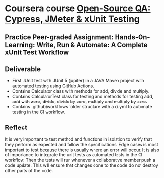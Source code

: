 # Coursera course 	<ins>Open-Source QA: Cypress, JMeter & xUnit Testing</ins>
## Practice Peer-graded Assignment: Hands-On-Learning: Write, Run & Automate: A Complete xUnit Test Workflow  

## Deliverable

* First JUnit test with JUnit 5 (jupiter) in a JAVA Maven project with automated testing using GitHub Actions.
* Contains Calculator class with methods for add, divide and multiply.
* Contains CalculatorTest class for testing and methods for testing add, add with zero, divide, divide by zero, multiply and multiply by zero.
* Contains .github/workflows folder structure with a ci.yml to automate testing in the CI workflow.

## Reflect

It is very important to test method and functions in isolation to verify that they perform as expected and follow the specifications. Edge cases is most important to test because there is usually where an error will occur. It is also of importance to integrate the unit tests as automated tests in the CI workflow. Then the tests will run whenever a collaborative member push a code update. This will ensure that changes done to the code do not destroy other parts of the code.